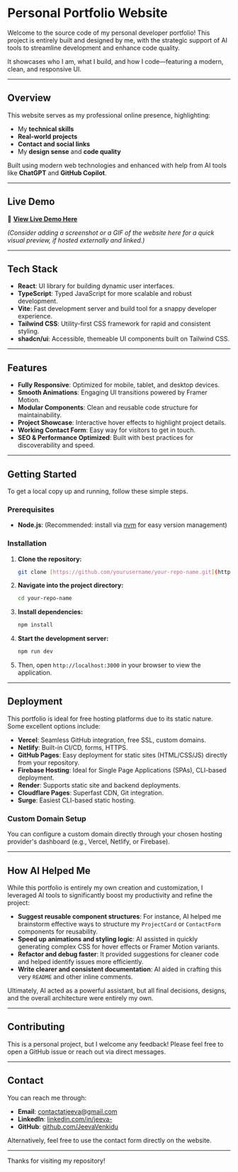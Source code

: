 # Personal Portfolio Website

Welcome to the source code of my personal developer portfolio! This project is entirely built and designed by me, with the strategic support of AI tools to streamline development and enhance code quality.

It showcases who I am, what I build, and how I code—featuring a modern, clean, and responsive UI.

---

## Overview

This website serves as my professional online presence, highlighting:

* My **technical skills**
* **Real-world projects**
* **Contact and social links**
* My **design sense** and **code quality**

Built using modern web technologies and enhanced with help from AI tools like **ChatGPT** and **GitHub Copilot**.

---

## Live Demo

🚀 [**View Live Demo Here**](https://jeevacodes.web.app/)

*(Consider adding a screenshot or a GIF of the website here for a quick visual preview, if hosted externally and linked.)*

---

## Tech Stack

* **React**: UI library for building dynamic user interfaces.
* **TypeScript**: Typed JavaScript for more scalable and robust development.
* **Vite**: Fast development server and build tool for a snappy developer experience.
* **Tailwind CSS**: Utility-first CSS framework for rapid and consistent styling.
* **shadcn/ui**: Accessible, themeable UI components built on Tailwind CSS.

---

## Features

* **Fully Responsive**: Optimized for mobile, tablet, and desktop devices.
* **Smooth Animations**: Engaging UI transitions powered by Framer Motion.
* **Modular Components**: Clean and reusable code structure for maintainability.
* **Project Showcase**: Interactive hover effects to highlight project details.
* **Working Contact Form**: Easy way for visitors to get in touch.
* **SEO & Performance Optimized**: Built with best practices for discoverability and speed.

---

## Getting Started

To get a local copy up and running, follow these simple steps.

### Prerequisites

* **Node.js**: (Recommended: install via [nvm](https://github.com/nvm-sh/nvm) for easy version management)

### Installation

1.  **Clone the repository:**
    ```bash
    git clone [https://github.com/yourusername/your-repo-name.git](https://github.com/yourusername/your-repo-name.git)
    ```
2.  **Navigate into the project directory:**
    ```bash
    cd your-repo-name
    ```
3.  **Install dependencies:**
    ```bash
    npm install
    ```
4.  **Start the development server:**
    ```bash
    npm run dev
    ```
5.  Then, open `http://localhost:3000` in your browser to view the application.

---

## Deployment

This portfolio is ideal for free hosting platforms due to its static nature. Some excellent options include:

* **Vercel**: Seamless GitHub integration, free SSL, custom domains.
* **Netlify**: Built-in CI/CD, forms, HTTPS.
* **GitHub Pages**: Easy deployment for static sites (HTML/CSS/JS) directly from your repository.
* **Firebase Hosting**: Ideal for Single Page Applications (SPAs), CLI-based deployment.
* **Render**: Supports static site and backend deployments.
* **Cloudflare Pages**: Superfast CDN, Git integration.
* **Surge**: Easiest CLI-based static hosting.

### Custom Domain Setup

You can configure a custom domain directly through your chosen hosting provider's dashboard (e.g., Vercel, Netlify, or Firebase).

---

## How AI Helped Me

While this portfolio is entirely my own creation and customization, I leveraged AI tools to significantly boost my productivity and refine the project:

* **Suggest reusable component structures**: For instance, AI helped me brainstorm effective ways to structure my `ProjectCard` or `ContactForm` components for reusability.
* **Speed up animations and styling logic**: AI assisted in quickly generating complex CSS for hover effects or Framer Motion variants.
* **Refactor and debug faster**: It provided suggestions for cleaner code and helped identify issues more efficiently.
* **Write clearer and consistent documentation**: AI aided in crafting this very `README` and other inline comments.

Ultimately, AI acted as a powerful assistant, but all final decisions, designs, and the overall architecture were entirely my own.

---

## Contributing

This is a personal project, but I welcome any feedback! Please feel free to open a GitHub issue or reach out via direct messages.

---

## Contact

You can reach me through:

* **Email**: contactatjeeva@gmail.com
* **LinkedIn**: [linkedin.com/in/jeeva-](https://www.linkedin.com/in/jeeva-)
* **GitHub**: [github.com/JeevaVenkidu](https://github.com/JeevaVenkidu)

Alternatively, feel free to use the contact form directly on the website.

---

Thanks for visiting my repository!
